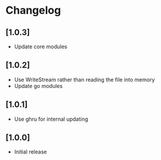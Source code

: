 # Changelog

## [1.0.3]

- Update core modules


## [1.0.2]

- Use WriteStream rather than reading the file into memory
- Update go modules


## [1.0.1]

- Use ghru for internal updating


## [1.0.0]

- Initial release
